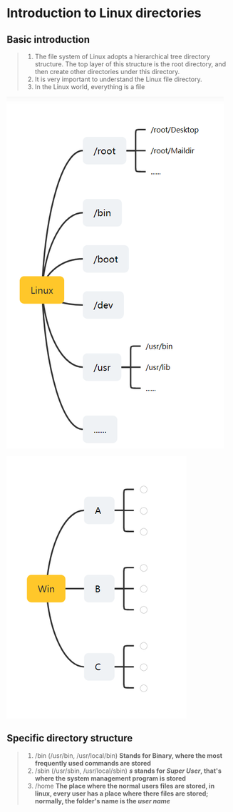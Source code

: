# Introduction to Linux directories

## Basic introduction

> 1. The file system of Linux adopts a hierarchical tree directory structure. The top layer of this structure is the root directory, and then create other directories under this directory.
> 2. It is very important to understand the Linux file directory.
> 3. In the Linux world, everything is a file

![](QQ%E6%88%AA%E5%9B%BE20220325175309.png)

![](QQ%E6%88%AA%E5%9B%BE20220325175120.png)

## Specific directory structure

> 1. /bin (/usr/bin, /usr/local/bin)
>    **Stands for Binary, where the most frequently used commands are stored**
> 2. /sbin (/usr/sbin, /usr/local/sbin)
>    **_s_ stands for _Super User_, that's where the system management program is stored**
> 3. /home
>    **The place where the normal users files are stored, in linux, every user has a place where there files are stored; normally, the folder's name is the _user name_**

